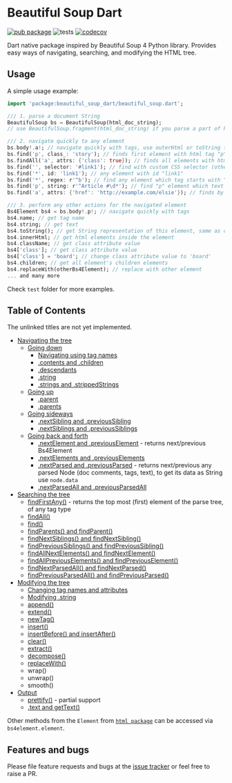 # Beautiful Soup Dart

[![pub package](https://img.shields.io/pub/v/beautiful_soup_dart.svg)](https://pub.dev/packages/beautiful_soup_dart)
![tests](https://github.com/mzdm/beautiful_soup/actions/workflows/main.yml/badge.svg)
[![codecov](https://codecov.io/gh/mzdm/beautiful_soup/branch/master/graph/badge.svg)](https://codecov.io/gh/mzdm/beautiful_soup)

[comment]: <> ([![codecov]&#40;https://codecov.io/gh/mzdm/beautiful_soup/branch/master/graph/badge.svg&#41;]&#40;https://codecov.io/gh/mzdm/beautiful_soup&#41;)

Dart native package inspired by Beautiful Soup 4 Python library. Provides easy ways of navigating, searching, and
modifying the HTML tree.

## Usage

A simple usage example:

```dart
import 'package:beautiful_soup_dart/beautiful_soup.dart';

/// 1. parse a document String
BeautifulSoup bs = BeautifulSoup(html_doc_string);
// use BeautifulSoup.fragment(html_doc_string) if you parse a part of html

/// 2. navigate quickly to any element
bs.body!.a!; // navigate quickly with tags, use outerHtml or toString to get outer html
bs.find('p', class_: 'story'); // finds first element with html tag "p" and which has "class" attribute with value "story"
bs.findAll('a', attrs: {'class': true}); // finds all elements with html tag "a" and which have defined "class" attribute with whatever value
bs.find('', selector: '#link1'); // find with custom CSS selector (other parameters are ignored)
bs.find('*', id: 'link1'); // any element with id "link1"
bs.find('*', regex: r'^b'); // find any element which tag starts with "b", for example: body, b, ...
bs.find('p', string: r'^Article #\d*'); // find "p" element which text starts with "Article #[number]"
bs.find('a', attrs: {'href': 'http://example.com/elsie'}); // finds by "href" attribute

/// 3. perform any other actions for the navigated element
Bs4Element bs4 = bs.body!.p!; // navigate quickly with tags
bs4.name; // get tag name
bs4.string; // get text
bs4.toString(); // get String representation of this element, same as outerHtml
bs4.innerHtml; // get html elements inside the element
bs4.className; // get class attribute value
bs4['class']; // get class attribute value
bs4['class'] = 'board'; // change class attribute value to 'board'
bs4.children; // get all element's children elements
bs4.replaceWith(otherBs4Element); // replace with other element
... and many more
```

Check `test` folder for more examples.

## Table of Contents

The unlinked titles are not yet implemented.

- [Navigating the tree](https://www.crummy.com/software/BeautifulSoup/bs4/doc/#navigating-the-tree)
    - [Going down](https://www.crummy.com/software/BeautifulSoup/bs4/doc/#going-down)
        - [Navigating using tag names](https://www.crummy.com/software/BeautifulSoup/bs4/doc/#navigating-using-tag-names)
        - [.contents and .children](https://www.crummy.com/software/BeautifulSoup/bs4/doc/#contents-and-children)
        - [.descendants](https://www.crummy.com/software/BeautifulSoup/bs4/doc/#descendants)
        - [.string](https://www.crummy.com/software/BeautifulSoup/bs4/doc/#string)
        - [.strings and .strippedStrings](https://www.crummy.com/software/BeautifulSoup/bs4/doc/#strings-and-stripped-strings)
    - [Going up](https://www.crummy.com/software/BeautifulSoup/bs4/doc/#going-up)
        - [.parent](https://www.crummy.com/software/BeautifulSoup/bs4/doc/#parent)
        - [.parents](https://www.crummy.com/software/BeautifulSoup/bs4/doc/#parents)
    - [Going sideways](https://www.crummy.com/software/BeautifulSoup/bs4/doc/#going-sideways)
        - [.nextSibling and .previousSibling](https://www.crummy.com/software/BeautifulSoup/bs4/doc/#next-sibling-and-previous-sibling)
        - [.nextSiblings and .previousSiblings](https://www.crummy.com/software/BeautifulSoup/bs4/doc/#next-siblings-and-previous-siblings)
    - [Going back and forth](https://www.crummy.com/software/BeautifulSoup/bs4/doc/#going-back-and-forth)
        - [.nextElement and .previousElement]() - returns next/previous Bs4Element
        - [.nextElements and .previousElements]()
        - [.nextParsed and .previousParsed]() - returns next/previous any parsed Node (doc comments, tags, text), to get its data as String use `node.data`
        - [.nextParsedAll and .previousParsedAll]()
- [Searching the tree](https://www.crummy.com/software/BeautifulSoup/bs4/doc/#searching-the-tree)
    - [findFirstAny()]() - returns the top most (first) element of the parse tree, of any tag type
    - [findAll()](https://www.crummy.com/software/BeautifulSoup/bs4/doc/#find-all)
    - [find()](https://www.crummy.com/software/BeautifulSoup/bs4/doc/#find)
    - [findParents() and findParent()](https://www.crummy.com/software/BeautifulSoup/bs4/doc/#find-parents-and-find-parent)
    - [findNextSiblings() and findNextSibling()](https://www.crummy.com/software/BeautifulSoup/bs4/doc/#find-next-siblings-and-find-next-sibling)
    - [findPreviousSiblings() and findPreviousSibling()](https://www.crummy.com/software/BeautifulSoup/bs4/doc/#find-previous-siblings-and-find-previous-sibling)
    - [findAllNextElements() and findNextElement()]()
    - [findAllPreviousElements() and findPreviousElement()]()
    - [findNextParsedAll() and findNextParsed()](https://www.crummy.com/software/BeautifulSoup/bs4/doc/#find-all-next-and-find-next)
    - [findPreviousParsedAll() and findPreviousParsed()](https://www.crummy.com/software/BeautifulSoup/bs4/doc/#find-all-previous-and-find-previous)
- [Modifying the tree](https://www.crummy.com/software/BeautifulSoup/bs4/doc/#modifying-the-tree)
    - [Changing tag names and attributes](https://www.crummy.com/software/BeautifulSoup/bs4/doc/#changing-tag-names-and-attributes)
    - [Modifying .string](https://www.crummy.com/software/BeautifulSoup/bs4/doc/#modifying-string)
    - [append()](https://www.crummy.com/software/BeautifulSoup/bs4/doc/#append)
    - [extend()](https://www.crummy.com/software/BeautifulSoup/bs4/doc/#extend)
    - [newTag()](https://www.crummy.com/software/BeautifulSoup/bs4/doc/#navigablestring-and-new-tag)
    - [insert()](https://www.crummy.com/software/BeautifulSoup/bs4/doc/#insert)
    - [insertBefore() and insertAfter()](https://www.crummy.com/software/BeautifulSoup/bs4/doc/#insert-before-and-insert-after)
    - [clear()](https://www.crummy.com/software/BeautifulSoup/bs4/doc/#clear)
    - [extract()](https://www.crummy.com/software/BeautifulSoup/bs4/doc/#extract)
    - [decompose()](https://www.crummy.com/software/BeautifulSoup/bs4/doc/#decompose)
    - [replaceWith()](https://www.crummy.com/software/BeautifulSoup/bs4/doc/#replace-with)
    - wrap()
    - unwrap()
    - smooth()
- [Output](https://www.crummy.com/software/BeautifulSoup/bs4/doc/#output)
    - [prettify()](https://www.crummy.com/software/BeautifulSoup/bs4/doc/#pretty-printing) - partial support
    - [.text and getText()](https://www.crummy.com/software/BeautifulSoup/bs4/doc/#get-text)

Other methods from the `Element` from [`html package`](https://pub.dev/packages/html) can be accessed via `bs4element.element`.

## Features and bugs

Please file feature requests and bugs at the [issue tracker](https://github.com/mzdm/beautiful_soup/issues) or feel
free to raise a PR.